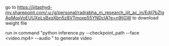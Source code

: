 go to 
https://iiitaphyd-my.sharepoint.com/:u:/g/personal/radrabha_m_research_iiit_ac_in/EdjI7bZlgApMqsVoEUUXpLsBxqXbn5z8VTmoxp55YNDcIA?e=n9ljGW
to download weight file

run in command "python inference.py --checkpoint_path <ckpt> --face <video.mp4> --audio <an-audio-source> " to generate video
